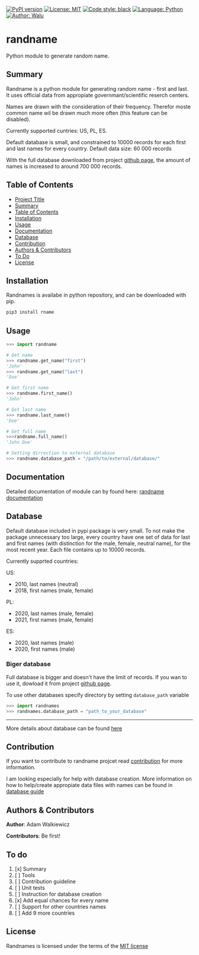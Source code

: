 [![PyPI version](https://badge.fury.io/py/rname.svg)](https://badge.fury.io/py/rname)
[![License: MIT](https://img.shields.io/badge/License-MIT-red.svg)](LICENSE)
[![Code style: black](https://img.shields.io/badge/code%20style-black-000000.svg)](https://github.com/psf/black)
[![Language: Python](https://img.shields.io/badge/Language-Python-blue.svg)](https://shields.io/)
[![Author: Walu](https://img.shields.io/badge/Aurhor-Walu-gray.svg)](https://shields.io/)

# randname

Python module to generate random name.

## Summary

Randname is a python module for generating random name - first and last. It uses official data from appropiate governmant/scientific reserch centers.

Names are drawn with the consideration of their frequency. Therefor moste common name wil be drawn much more often (this feature can be disabled).

Currently supported cuntries:
US, PL, ES.

Default database is small, and constrained to 10000 records for each first and last names for every country.
Default data size: 60 000 records

With the full database downloaded from project [github page](https://github.com/ajwalkiewicz/randname/), the amount of names is increased to around 700 000 records.

## Table of Contents

- [Project Title](#randname)
- [Summary](#summary)
- [Table of Contents](#table-of-contents)
- [Installation](#installation)
- [Usage](#usage)
- [Documentation](#documentation)
- [Database](#database)
- [Contribution](#contribution)
- [Authors & Contributors](#authors-&-contributors)
- [To Do](#to-do)
- [License](#license)

## Installation

Randnames is availabe in python repository, and can be downloaded with pip.

```Bash
pip3 install rname
```

## Usage

```Python
>>> import randname

# Get name
>>> randname.get_name("first")
'John'
>>> randname.get_name("last")
'Doe'

# Get first name
>>> randname.first_name()
'John'

# Get last name
>>> randname.last_name()
'Doe'

# Get full name
>>>randname.full_name()
'John Doe'

# Setting dirrection to external database
>>> randname.database_path = "/path/to/external/database/"
```

## Documentation

Detailed documentation of module can by found here:
[randname documentation](https://ajwalkiewicz.github.io/randname/_build/html/index.html#)

## Database

Default database included in pypi package is very small. To not make the package unnecessary too large, every country have one set of data for last and first names (with distinction for the male, female, neutral name), for the most recent year. Each file contains up to 10000 records.

Currently supprted countries:

US:

- 2010, last names (neutral)
- 2018, first names (male, female)

PL:

- 2020, last names (male, female)
- 2021, first names (male, female)

ES:

- 2020, last names (male)
- 2020, first names (male)

### Biger database

Full database is bigger and doesn't have the limit of records. If you wan to use it, dowload it from project [github page](https://github.com/ajwalkiewicz/randname/).

To use other databases specify directory by setting `database_path` variable

```Python
>>> import randnames
>>> randnames.database_path = "path_to_your_database"
```

---

More details about database can be found [here](DATABASE.md)

## Contribution

If you want to contribute to randname projcet read [contribution](CONTRIBUTION.md) for more information.

I am looking especially for help with database creation. More information on how to help/create appropiate data files with names can be found in [database guide](DATABASE.md)

## Authors & Contributors

**Author**: Adam Walkiewicz

**Contributors**: Be first!

## To do

1. [x] Summary
1. [ ] Tools
1. [ ] Contribution guideline
1. [ ] Unit tests
1. [ ] Instruction for database creation
1. [x] Add equal chances for every name
1. [ ] Support for other countries names
1. [ ] Add 9 more countries

## License

Randnames is licensed under the terms of the [MIT license](LICENSE)
